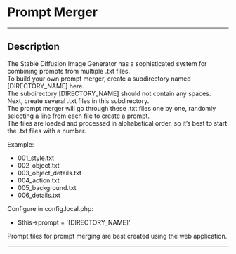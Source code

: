 # Prompt Merger
***


## Description
The Stable Diffusion Image Generator has a sophisticated system for combining prompts from multiple .txt files.  
To build your own prompt merger, create a subdirectory named [DIRECTORY_NAME] here.  
The subdirectory [DIRECTORY_NAME] should not contain any spaces.  
Next, create several .txt files in this subdirectory.  
The prompt merger will go through these .txt files one by one, randomly selecting a line from each file to create a prompt.  
The files are loaded and processed in alphabetical order, so it’s best to start the .txt files with a number.  

Example:
- 001_style.txt
- 002_object.txt
- 003_object_details.txt
- 004_action.txt
- 005_background.txt
- 006_details.txt

Configure in config.local.php:
- $this->prompt = '[DIRECTORY_NAME]'

Prompt files for prompt merging are best created using the web application.
***
